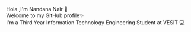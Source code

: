 Hola ,I'm Nandana Nair 👩<br>
Welcome to my GitHub profile✨<br>
I'm a Third Year Information Technology Engineering Student at VESIT 💻 <br>




<!--
**Nandanair622/Nandanair622** is a ✨ _special_ ✨ repository because its `README.md` (this file) appears on your GitHub profile.

Here are some ideas to get you started:

- 🔭 I’m currently working on ...
- 🌱 I’m currently learning ...
- 👯 I’m looking to collaborate on ...
- 🤔 I’m looking for help with ...
- 💬 Ask me about ...
- 📫 How to reach me: ...
- 😄 Pronouns: ...
- ⚡ Fun fact: ...
-->
